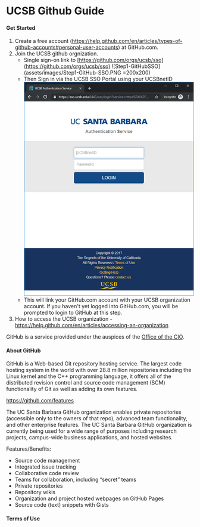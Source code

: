 # UCSB Github Guide

#### Get Started 

 1. Create a free account (https://help.github.com/en/articles/types-of-github-accounts#personal-user-accounts) at GitHub.com.
 1. Join the UCSB github orgnization.
    * Single sign-on link to [https://github.com/orgs/ucsb/sso](https://github.com/orgs/ucsb/sso)
        ![Step1-GitHubSSO](assets/images/Step1-GitHub-SSO.PNG =200x200)
    * Then Sign in via the UCSB SSO Portal using your UCSBnetID
        ![Step1-GitHubSSO](assets/images/Step2-UCSB-SSO.PNG "Logo Title Text 1")
    * This will link your GitHub.com account with your UCSB organization account.  If you haven't yet logged into GitHub.com, you will be prompted to login to GitHub at this step.
1. How to access the UCSB organization - https://help.github.com/en/articles/accessing-an-organization  
   
GitHub is a service provided under the auspices of the [Office of the CIO](https://cio.ucsb.edu/).

#### About GitHub

GitHub is a Web-based Git repository hosting service. The largest code hosting system in the world with over 28.8 million repositories including the Linux kernel and the C++ programming language, it offers all of the distributed revision control and source code management (SCM) functionality of Git as well as adding its own features.

https://github.com/features

The UC Santa Barbara GitHub organization enables private repositories (accessible only to the owners of that repo), advanced team functionality, and other enterprise features. The UC Santa Barbara GitHub organization is currently being used for a wide range of purposes including research projects, campus-wide business applications, and hosted websites.

Features/Benefits: 

 * Source code management
 * Integrated issue tracking
 * Collaborative code review
 * Teams for collaboration, including “secret” teams
 * Private repositories
 * Repository wikis
 * Organization and project hosted webpages on GitHub Pages
 * Source code (text) snippets with Gists

#### Terms of Use


